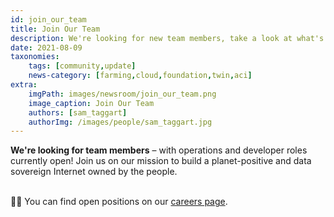 ```yaml
---
id: join_our_team
title: Join Our Team
description: We're looking for new team members, take a look at what's open!
date: 2021-08-09
taxonomies:
    tags: [community,update]
    news-category: [farming,cloud,foundation,twin,aci]
extra:
    imgPath: images/newsroom/join_our_team.png
    image_caption: Join Our Team
    authors: [sam_taggart]
    authorImg: /images/people/sam_taggart.jpg
---
```


**We're looking for team members** – with operations and developer roles currently open! Join us on our mission to build a planet-positive and data sovereign Internet owned by the people.
<br/>
<br/>

👩‍💻 You can find open positions on our [careers page](https://threefold.io/careers).
